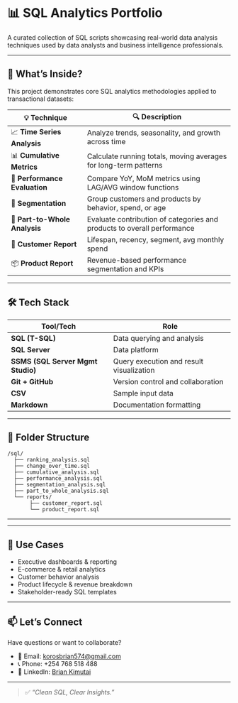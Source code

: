 # 📊 SQL Analytics Portfolio

A curated collection of SQL scripts showcasing real-world data analysis techniques used by data analysts and business intelligence professionals.

---

## 🚀 What’s Inside?

This project demonstrates core SQL analytics methodologies applied to transactional datasets:

| 💡 Technique              | 🔍 Description                                                                 |
|--------------------------|-------------------------------------------------------------------------------|
| 📈 **Time Series Analysis**     | Analyze trends, seasonality, and growth across time                     |
| 📊 **Cumulative Metrics**       | Calculate running totals, moving averages for long-term patterns        |
| 📌 **Performance Evaluation**   | Compare YoY, MoM metrics using LAG/AVG window functions                  |
| 🧠 **Segmentation**             | Group customers and products by behavior, spend, or age                 |
| 🍰 **Part-to-Whole Analysis**   | Evaluate contribution of categories and products to overall performance |
| 👥 **Customer Report**          | Lifespan, recency, segment, avg monthly spend                           |
| 📦 **Product Report**           | Revenue-based performance segmentation and KPIs                         |

---

## 🛠️ Tech Stack

| Tool/Tech                   | Role                                                  |
|----------------------------|--------------------------------------------------------|
| **SQL (T-SQL)**            | Data querying and analysis                            |
| **SQL Server**             | Data platform                                         |
| **SSMS (SQL Server Mgmt Studio)** | Query execution and result visualization       |
| **Git + GitHub**           | Version control and collaboration                     |
| **CSV**                    | Sample input data                                     |
| **Markdown**               | Documentation formatting                             |

---

## 📂 Folder Structure


```
/sql/
  ├── ranking_analysis.sql
  ├── change_over_time.sql
  ├── cumulative_analysis.sql
  ├── performance_analysis.sql
  ├── segmentation_analysis.sql
  ├── part_to_whole_analysis.sql
  └── reports/
       ├── customer_report.sql
       └── product_report.sql
```

---


---

## 💼 Use Cases

- Executive dashboards & reporting  
- E-commerce & retail analytics  
- Customer behavior analysis  
- Product lifecycle & revenue breakdown  
- Stakeholder-ready SQL templates  

---

## 📫 Let’s Connect

Have questions or want to collaborate?

- 📧 Email: [korosbrian574@gmail.com](mailto:korosbrian574@gmail.com)  
- 📞 Phone: +254 768 518 488  
- 💼 LinkedIn: [Brian Kimutai](https://www.linkedin.com/in/brian-kimutai-0888352b6/)

---

> ✅ _“Clean SQL, Clear Insights.”_
